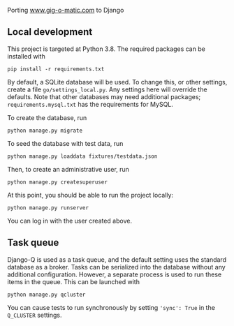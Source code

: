 Porting www.gig-o-matic.com to Django

## Local development

This project is targeted at Python 3.8.  The required packages can be installed with
```
pip install -r requirements.txt
```
By default, a SQLite database will be used.  To change this, or other settings, create a file `go/settings_local.py`.  Any settings here will override the defaults.  Note that other databases may need additional packages; `requirements.mysql.txt` has the requirements for MySQL.

To create the database, run
```
python manage.py migrate
```
To seed the database with test data, run
```
python manage.py loaddata fixtures/testdata.json
```
Then, to create an administrative user, run
```
python manage.py createsuperuser
```
At this point, you should be able to run the project locally:
```
python manage.py runserver
```
You can log in with the user created above.

## Task queue

Django-Q is used as a task queue, and the default setting uses the standard database as a broker.  Tasks can be serialized into the database without any additional configuration.  However, a separate process is used to run these items in the queue.  This can be launched with
```
python manage.py qcluster
```
You can cause tests to run synchronously by setting `'sync': True` in the `Q_CLUSTER` settings.
